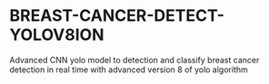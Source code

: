 # BREAST-CANCER-DETECT-YOLOV8ION
Advanced CNN yolo model to detection and classify breast cancer detection in real time with advanced version 8 of yolo algorithm
